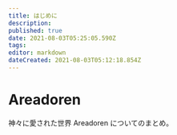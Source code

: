 ```yaml
---
title: はじめに
description: 
published: true
date: 2021-08-03T05:25:05.590Z
tags: 
editor: markdown
dateCreated: 2021-08-03T05:12:18.854Z
---
```


# Areadoren
神々に愛された世界 Areadoren についてのまとめ。